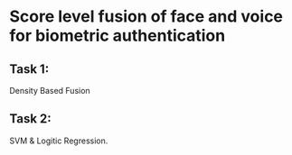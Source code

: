 # Score level fusion of  face and voice for biometric authentication 
##  Task 1:
Density Based Fusion
## Task 2:
SVM & Logitic Regression.
